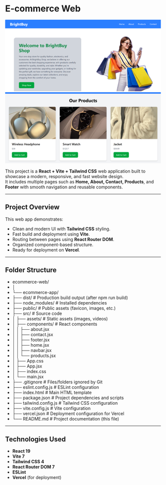 # E-commerce Web

![alt text](public/images/screenshoot1.png)
![alt text](public/images/screenshoot2.png)

This project is a **React + Vite + Tailwind CSS** web application built to showcase a modern, responsive, and fast website design.  
It includes multiple pages such as **Home, About, Contact, Products**, and **Footer** with smooth navigation and reusable components.

---

##  Project Overview

This web app demonstrates:
- Clean and modern UI with **Tailwind CSS** styling.
- Fast build and deployment using **Vite**.
- Routing between pages using **React Router DOM**.
- Organized component-based structure.
- Ready for deployment on **Vercel**.

---

##  Folder Structure

- ecommerce-web/
- │
- └── ecommerce-app/
- ├── dist/ # Production build output (after npm run build)
- ├── node_modules/ # Installed dependencies
- ├── public/ # Public assets (favicon, images, etc.)
- ├── src/ # Source code
- │ ├── assets/ # Static assets (images, videos)
- │ ├── components/ # React components
- │ │ ├── about.jsx
- │ │ ├── contact.jsx
- │ │ ├── footer.jsx
- │ │ ├── home.jsx
- │ │ ├── navbar.jsx
- │ │ └── products.jsx
- │ ├── App.css
- │ ├── App.jsx
- │ ├── index.css
- │ └── main.jsx
- ├── .gitignore # Files/folders ignored by Git
- ├── eslint.config.js # ESLint configuration
- ├── index.html # Main HTML template
- ├── package.json # Project dependencies and scripts
- ├── tailwind.config.js # Tailwind CSS configuration
- ├── vite.config.js # Vite configuration
- ├── vercel.json # Deployment configuration for Vercel
- └── README.md # Project documentation (this file)


---

## Technologies Used

- **React 19**
- **Vite 7**
- **Tailwind CSS 4**
- **React Router DOM 7**
- **ESLint**
- **Vercel** (for deployment)
